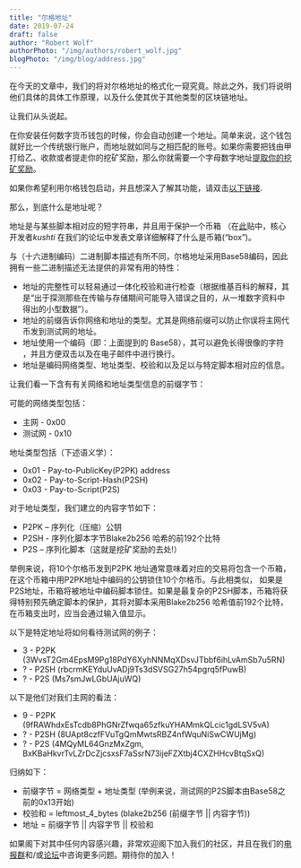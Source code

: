 ```yaml
---
title: "尔格地址"
date: 2019-07-24
draft: false
author: "Robert Wolf"
authorPhoto: "/img/authors/robert_wolf.jpg"
blogPhoto: "/img/blog/address.jpg"
---
```


在今天的文章中，我们的将对尔格地址的格式化一窥究竟。除此之外，我们将说明他们具体的具体工作原理，以及什么使其优于其他类型的区块链地址。

让我们从头说起。

在你安装任何数字货币钱包的时候，你会自动创建一个地址。简单来说，这个钱包就好比一个传统银行账户，而地址就如同与之相匹配的账号。如果你需要把钱由甲打给乙、收款或者提走你的挖矿奖励，那么你就需要一个字母数字地址[提取你的挖矿奖励](https://ergoplatform.org/cn/blog/2019_07_03_mining_withdrawal/)。 

如果你希望利用尔格钱包启动，并且想深入了解其功能，请双击[以下链接](https://ergoplatform.org/cn/blog/2019_06_04_wallet-documentation/).

那么，到底什么是地址呢？

地址是与某些脚本相对应的短字符串，并且用于保护一个币箱 （在[此](https://www.ergoforum.org/t/ergo-terminology-a-box-and-a-register/32)贴中，核心开发者*kushti* 在我们的论坛中发表文章详细解释了什么是币箱(“box”)。

与（十六进制编码）二进制脚本描述有所不同，尔格地址采用Base58编码，因此拥有一些二进制描述无法提供的非常有用的特性：

* 地址的完整性可以轻易通过一体化校验和进行检查（根据维基百科的解释，其是“出于探测那些在传输与存储期间可能导入错误之目的，从一堆数字资料中得出的小型数据”）。
* 地址的前缀告诉你网络和地址的类型。尤其是网络前缀可以防止你误将主网代币发到测试网的地址。
* 地址使用一个编码（即：上面提到的 Base58），其可以避免长得很像的字符 ，并且方便双击以及在电子邮件中进行换行。
* 地址是编码网络类型、地址类型、校验和以及足以与特定脚本相对应的信息。

让我们看一下含有有关网络和地址类型信息的前缀字节：

可能的网络类型包括：

* 主网 - 0x00
* 测试网 - 0x10

地址类型包括（下述语义学）：

* 0x01 - Pay-to-PublicKey(P2PK) address
* 0x02 - Pay-to-Script-Hash(P2SH)
* 0x03 - Pay-to-Script(P2S)

对于地址类型，我们建立的内容字节如下：

* P2PK – 序列化（压缩）公钥
* P2SH - 序列化脚本字节Blake2b256 哈希的前192个比特 
* P2S – 序列化脚本（这就是挖矿奖励的去处!）

举例来说，将10个尔格币发到P2PK 地址通常意味着对应的交易将包含一个币箱，在这个币箱中用P2PK地址中编码的公钥锁住10个尔格币。与此相类似， 如果是P2S地址，币箱将被地址中编码脚本锁住。如果是最复杂的P2SH脚本，币箱将获得特别预先确定脚本的保护，其将对脚本采用Blake2b256 哈希值前192个比特，在币箱支出时，应当会通过输入值显示。 

以下是特定地址将如何看待测试网的例子：

* 3 - P2PK (3WvsT2Gm4EpsM9Pg18PdY6XyhNNMqXDsvJTbbf6ihLvAmSb7u5RN)
* ? - P2SH (rbcrmKEYduUvADj9Ts3dSVSG27h54pgrq5fPuwB)
* ? - P2S (Ms7smJwLGbUAjuWQ)

以下是他们对我们主网的看法：

* 9 - P2PK (9fRAWhdxEsTcdb8PhGNrZfwqa65zfkuYHAMmkQLcic1gdLSV5vA)
* ? - P2SH (8UApt8czfFVuTgQmMwtsRBZ4nfWquNiSwCWUjMg)
* ? - P2S (4MQyML64GnzMxZgm, BxKBaHkvrTvLZrDcZjcsxsF7aSsrN73ijeFZXtbj4CXZHHcvBtqSxQ)

归纳如下：

* 前缀字节 = 网络类型 + 地址类型 (举例来说，测试网的P2S脚本由Base58之前的0x13开始)
* 校验和 = leftmost_4_bytes (blake2b256 (前缀字节 || 内容字节))
* 地址 = 前缀字节 || 内容字节 || 校验和

如果阁下对其中任何内容感兴趣，非常欢迎阁下加入我们的社区，并且在我们的[电报群](https://t.me/ergoplatform)和/或[论坛](https://t.me/ergoplatform_CH)中咨询更多问题。期待你的加入！
